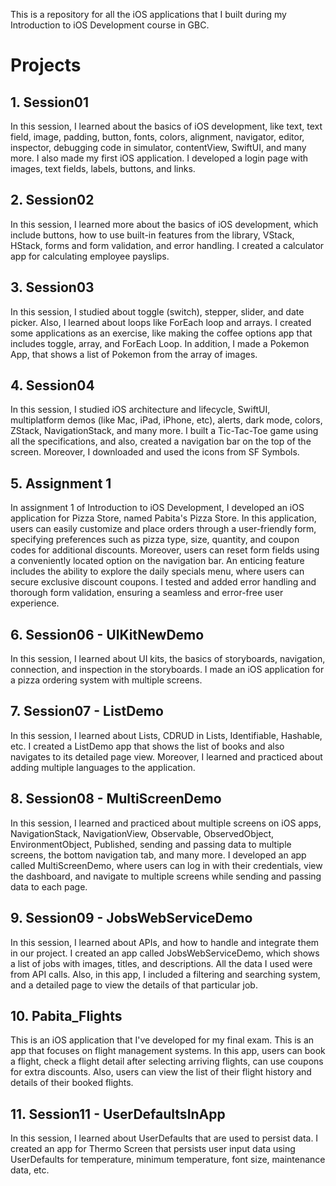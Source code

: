 This is a repository for all the iOS applications that I built during my Introduction to iOS Development course in GBC.

# Projects
## 1. Session01
In this session, I learned about the basics of iOS development, like text, text field, image, padding, button, fonts, colors, alignment, navigator, editor, inspector, debugging code in simulator, contentView, SwiftUI, and many more. I also made my first iOS application. I developed a login page with images, text fields, labels, buttons, and links.


## 2. Session02
In this session, I learned more about the basics of iOS development, which include buttons, how to use built-in features from the library, VStack, HStack, forms and form validation, and error handling. I created a calculator app for calculating employee payslips.

## 3. Session03
In this session, I studied about toggle (switch), stepper, slider, and date picker. Also, I learned about loops like ForEach loop and arrays. I created some applications as an exercise, like making the coffee options app that includes toggle, array, and ForEach Loop. In addition, I made a Pokemon App, that shows a list of Pokemon from the array of images.

## 4. Session04
In this session, I studied iOS architecture and lifecycle, SwiftUI, multiplatform demos (like Mac, iPad, iPhone, etc), alerts, dark mode, colors, ZStack, NavigationStack, and many more. I built a Tic-Tac-Toe game using all the specifications, and also, created a navigation bar on the top of the screen. Moreover, I downloaded and used the icons from SF Symbols.

## 5. Assignment 1
In assignment 1 of Introduction to iOS Development, I developed an iOS application for Pizza Store, named Pabita's Pizza Store. In this application, users can easily customize and place orders through a user-friendly form, specifying preferences such as pizza type, size, quantity, and coupon codes for additional discounts. Moreover, users can reset form fields using a conveniently located option on the navigation bar. An enticing feature includes the ability to explore the daily specials menu, where users can secure exclusive discount coupons. I tested and added error handling and thorough form validation, ensuring a seamless and error-free user experience.

## 6. Session06 - UIKitNewDemo
In this session, I learned about UI kits, the basics of storyboards, navigation, connection, and inspection in the storyboards. I made an iOS application for a pizza ordering system with multiple screens. 

## 7. Session07 - ListDemo
In this session, I learned about Lists, CDRUD in Lists, Identifiable, Hashable, etc. I created a ListDemo app that shows the list of books and also navigates to its detailed page view. Moreover, I learned and practiced about adding multiple languages to the application.

## 8. Session08 - MultiScreenDemo
In this session, I learned and practiced about multiple screens on iOS apps, NavigationStack, NavigationView, Observable, ObservedObject, EnvironmentObject, Published, sending and passing data to multiple screens, the bottom navigation tab, and many more. I developed an app called MultiScreenDemo, where users can log in with their credentials, view the dashboard, and navigate to multiple screens while sending and passing data to each page. 

## 9. Session09 - JobsWebServiceDemo
In this session, I learned about APIs, and how to handle and integrate them in our project. I created an app called JobsWebServiceDemo, which shows a list of jobs with images, titles, and descriptions. All the data I used were from API calls. Also, in this app, I included a filtering and searching system, and a detailed page to view the details of that particular job.

## 10. Pabita_Flights
This is an iOS application that I've developed for my final exam. This is an app that focuses on flight management systems. In this app, users can book a flight, check a flight detail after selecting arriving flights, can use coupons for extra discounts. Also, users can view the list of their flight history and details of their booked flights.

## 11. Session11 - UserDefaultsInApp
In this session, I learned about UserDefaults that are used to persist data. I created an app for Thermo Screen that persists user input data using UserDefaults for temperature, minimum temperature, font size, maintenance data, etc.
